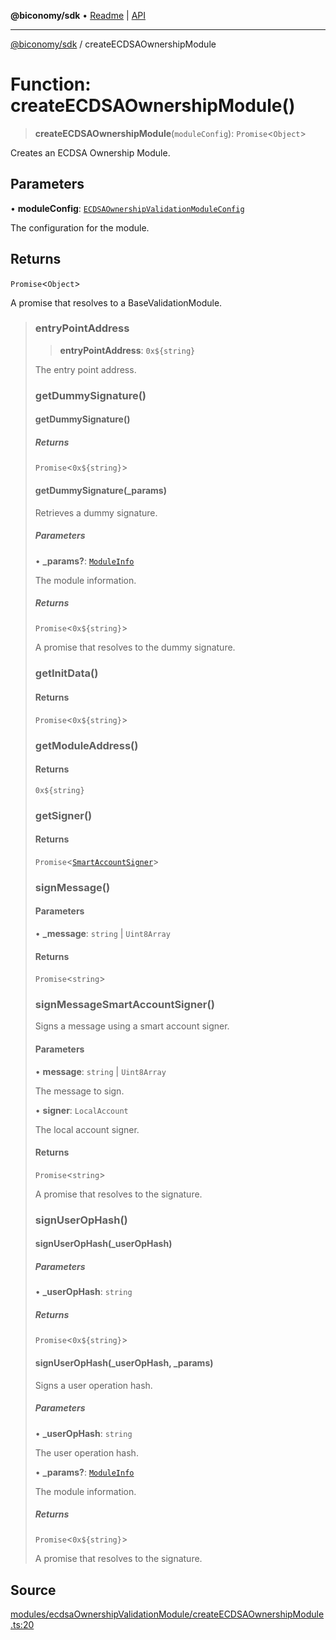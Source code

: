 **@biconomy/sdk** • [Readme](../README.md) \| [API](../globals.md)

***

[@biconomy/sdk](../README.md) / createECDSAOwnershipModule

# Function: createECDSAOwnershipModule()

> **createECDSAOwnershipModule**(`moduleConfig`): `Promise`\<`Object`\>

Creates an ECDSA Ownership Module.

## Parameters

• **moduleConfig**: [`ECDSAOwnershipValidationModuleConfig`](../type-aliases/ECDSAOwnershipValidationModuleConfig.md)

The configuration for the module.

## Returns

`Promise`\<`Object`\>

A promise that resolves to a BaseValidationModule.

> ### entryPointAddress
>
> > **entryPointAddress**: ```0x${string}```
>
> The entry point address.
>
> ### getDummySignature()
>
> #### getDummySignature()
>
> ##### Returns
>
> `Promise`\<```0x${string}```\>
>
> #### getDummySignature(_params)
>
> Retrieves a dummy signature.
>
> ##### Parameters
>
> • **\_params?**: [`ModuleInfo`](../type-aliases/ModuleInfo.md)
>
> The module information.
>
> ##### Returns
>
> `Promise`\<```0x${string}```\>
>
> A promise that resolves to the dummy signature.
>
> ### getInitData()
>
> #### Returns
>
> `Promise`\<```0x${string}```\>
>
> ### getModuleAddress()
>
> #### Returns
>
> ```0x${string}```
>
> ### getSigner()
>
> #### Returns
>
> `Promise`\<[`SmartAccountSigner`](../type-aliases/SmartAccountSigner.md)\>
>
> ### signMessage()
>
> #### Parameters
>
> • **\_message**: `string` \| `Uint8Array`
>
> #### Returns
>
> `Promise`\<`string`\>
>
> ### signMessageSmartAccountSigner()
>
> Signs a message using a smart account signer.
>
> #### Parameters
>
> • **message**: `string` \| `Uint8Array`
>
> The message to sign.
>
> • **signer**: `LocalAccount`
>
> The local account signer.
>
> #### Returns
>
> `Promise`\<`string`\>
>
> A promise that resolves to the signature.
>
> ### signUserOpHash()
>
> #### signUserOpHash(_userOpHash)
>
> ##### Parameters
>
> • **\_userOpHash**: `string`
>
> ##### Returns
>
> `Promise`\<```0x${string}```\>
>
> #### signUserOpHash(_userOpHash, _params)
>
> Signs a user operation hash.
>
> ##### Parameters
>
> • **\_userOpHash**: `string`
>
> The user operation hash.
>
> • **\_params?**: [`ModuleInfo`](../type-aliases/ModuleInfo.md)
>
> The module information.
>
> ##### Returns
>
> `Promise`\<```0x${string}```\>
>
> A promise that resolves to the signature.
>

## Source

[modules/ecdsaOwnershipValidationModule/createECDSAOwnershipModule.ts:20](https://github.com/bcnmy/sdk/blob/main/src/modules/ecdsaOwnershipValidationModule/createECDSAOwnershipModule.ts#L20)
